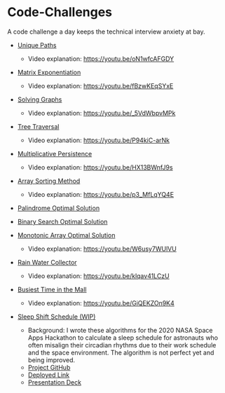 # Code-Challenges
A code challenge a day keeps the technical interview anxiety at bay.

- [Unique Paths](https://repl.it/@LuWang1983/Unique-Paths)
  - Video explanation: https://youtu.be/oN1wfcAFGDY

- [Matrix Exponentiation](https://repl.it/@LuWang1983/MatrixExpo)
    - Video explanation: https://youtu.be/fBzwKEqSYxE

- [Solving Graphs](https://repl.it/@LuWang1983/Solving-Graphs#index.js)
  - Video explanation: https://youtu.be/_5VdWbpvMPk

- [Tree Traversal](https://repl.it/@LuWang1983/TreeTraversal)
  - Video explanation: https://youtu.be/P94kiC-arNk

- [Multiplicative Persistence](https://repl.it/@LuWang1983/MultiplicativePersistence#index.js)
  - Video explanation: https://youtu.be/HX13BWnfJ9s

- [Array Sorting Method](https://repl.it/@LuWang1983/PairSum)
  - Video explanation: https://youtu.be/p3_MfLqYQ4E

- [Palindrome Optimal Solution](https://repl.it/@LuWang1983/Palindrome#index.js)

- [Binary Search Optimal Solution](https://repl.it/@LuWang1983/Binary-Search#index.js)

- [Monotonic Array Optimal Solution](https://repl.it/@LuWang1983/isMonotonic#index.js)
  - Video explanation: https://youtu.be/W6usy7WUlVU

- [Rain Water Collector](https://repl.it/@LuWang1983/Rain-Water-Collector#index.js)
  - Video explanation: https://youtu.be/klqav41LCzU

- [Busiest Time in the Mall](https://repl.it/@LuWang1983/BusiestTimeInTheMall#index.js)
  - Video explanation: https://youtu.be/GiQEKZOn9K4

- [Sleep Shift Schedule (WIP)](https://repl.it/@LuWang1983/SleepShiftSchedule#index.js)
  - Background: I wrote these algorithms for the 2020 NASA Space Apps Hackathon to calculate a sleep schedule for astronauts who often misalign their circadian rhythms due to their work schedule and the space environment. The algorithm is not perfect yet and being improved.
  - [Project GitHub](https://github.com/WomenInPower)
  - [Deployed Link](https://power-sleep.herokuapp.com/)
  - [Presentation Deck](https://docs.google.com/presentation/d/1uroPhgEiH8KI_o9I2uTmljCkKpCAzzQt8RNCXPJoNEo/edit?usp=sharing)
